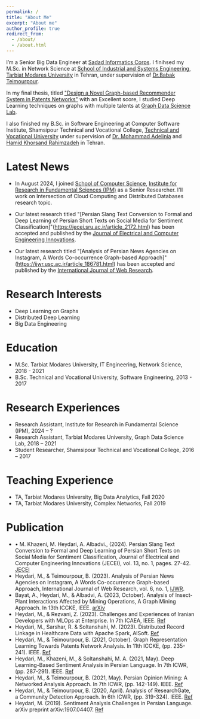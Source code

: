 ```yaml
---
permalink: /
title: "About Me"
excerpt: "About me"
author_profile: true
redirect_from: 
  - /about/
  - /about.html
---
```


I’m a Senior Big Data Engineer at [Sadad Informatics Corps](https://sadad.co.ir/En/). I finihsed my M.Sc. in Network Science at [School of Industrial and Systems Engineering](https://ise.modares.ac.ir/), [Tarbiat Modares University](https://www.modares.ac.ir) in Tehran, under supervision of [Dr.Babak Teimourpour](https://www.modares.ac.ir/~b.teimourpour). <br> 

In my final thesis, titled ["Design a Novel Graph-based Recommender System in Patents Networks"](https://parseh.modares.ac.ir/thesis.php?id=10002924&sid=1&slc_lang=en) with an Excellent score, I studied Deep Learning techniques on graphs with multiple talents at [Graph Data Science Lab](GraphDataScience.github.io). <br>

I also finished my B.Sc. in Software Engineering at Computer Software Institute, Shamsipour Technical and Vocational College, [Technical and Vocational University](https://tvu.ac.ir/) under supervision of [Dr. Mohammad Adelinia](https://shamsipour.tvu.ac.ir/adelinia) and [Hamid Khorsand Rahimzadeh](https://www.sadra.ac.ir/showteacher1.php?id=44) in Tehran.

Latest News
======
* In August 2024, I joined [School of Computer Science](https://cs.ipm.ac.ir/), [Institute for Research in Fundamental Sciences (IPM)](https://ipm.ac.ir/) as a Senior Researcher. I'll work on Intersection of Cloud Computing and Distributed Databases research topic.

* Our latest research titled "[Persian Slang Text Conversion to Formal and Deep Learning of Persian Short Texts on Social Media for Sentiment Classification]"(https://jecei.sru.ac.ir/article_2172.html) has been accepted and published by the [Journal of Electrical and Computer Engineering Innovations](https://jecei.sru.ac.ir/).

* Our latest research titled "[Analysis of Persian News Agencies on Instagram, A Words Co-occurrence Graph-based Approach]"(https://ijwr.usc.ac.ir/article_186781.html) has been accepted and published by the [International Journal of Web Research](https://ijwr.usc.ac.ir/).

Research Interests
======
* Deep Learning on Graphs
* Distributed Deep Learning
* Big Data Engineering

Education
======            
* M.Sc. Tarbiat Modares University, IT Engineering, Network Science, 2018 - 2021
* B.Sc. Technical and Vocational University, Software Engineering, 2013 - 2017

Research Experiences
======
* Research Assistant, Institute for Research in Fundamental Science (IPM), 2024 – ?
* Research Assistant, Tarbiat Modares University, Graph Data Science Lab, 2018 – 2021
* Student Researcher, Shamsipour Technical and Vocational College, 2016 – 2017

Teaching Experience
======
* TA, Tarbiat Modares University, Big Data Analytics, Fall 2020
* TA, Tarbiat Modares University, Complex Networks, Fall 2019

Publication
======
* •	M. Khazeni, M. Heydari, A. Albadvi., (2024). Persian Slang Text Conversion to Formal and Deep Learning of Persian Short Texts on Social Media for Sentiment Classification, Journal of Electrical and Computer Engineering Innovations (JECEI), vol. 13, no. 1, pages. 27-42. [JECEI](https://jecei.sru.ac.ir/article_2172.html)
* Heydari, M., & Teimourpour, B. (2023). Analysis of Persian News Agencies on Instagram, A Words Co-occurrence Graph-based Approach, International Journal of Web Research, vol. 6, no. 1, [IJWR](https://ijwr.usc.ac.ir/article_186781.html).
*	Bayat, A., Heydari, M., & Albadvi, A. (2023, October). Analysis of Insect-Plant Interactions Affected by Mining Operations, A Graph Mining Approach. In 13th ICCKE, IEEE. [arXiv](https://arxiv.org/abs/2308.04464)
*	Heydari, M., & Rezvani, Z. (2023). Challenges and Experiences of Iranian Developers with MLOps at Enterprise. In 7th ICAEA, IEEE. [Ref](https://www.researchgate.net/publication/375059615_Challenges_and_Experiences_of_Iranian_Developers_with_MLOps_at_Enterprise?)
*	Heydari, M., Sarshar, R. & Soltanshahi, M. (2023). Distributed Record Linkage in Healthcare Data with Apache Spark, AISoft. [Ref](https://www.researchgate.net/publication/375059486_Distributed_Record_Linkage_in_Healthcare_Data_with_Apache_Spark)
*	Heydari, M., & Teimourpour, B. (2021, October). Graph Representation Learning Towards Patents Network Analysis. In 11th ICCKE, (pp. 235-241). IEEE. [Ref](https://arxiv.org/abs/2309.13888)
*	Heydari, M., Khazeni, M., & Soltanshahi, M. A. (2021, May). Deep Learning-Based Sentiment Analysis in Persian Language. In 7th ICWR, (pp. 287-291). IEEE. [Ref](https://ieeexplore.ieee.org/document/9443152)
*	Heydari, M., & Teimourpour, B. (2021, May). Persian Opinion Mining: A Networked Analysis Approach. In 7th ICWR, (pp. 142-149). IEEE. [Ref](https://ieeexplore.ieee.org/document/9443158)
*	Heydari, M., & Teimourpour, B. (2020, April). Analysis of ResearchGate, a Community Detection Approach. In 6th ICWR, (pp. 319-324). IEEE. [Ref](https://arxiv.org/abs/2003.05591)
*	Heydari, M. (2019). Sentiment Analysis Challenges in Persian Language. arXiv preprint arXiv:1907.04407. [Ref](https://www.researchgate.net/publication/334388632_Sentiment_Analysis_Challenges_in_Persian_Language)